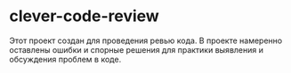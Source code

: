 # clever-code-review

Этот проект создан для проведения ревью кода. В проекте намеренно оставлены ошибки и спорные решения для практики выявления и обсуждения проблем в коде.
